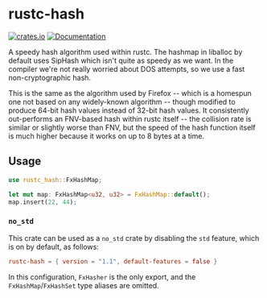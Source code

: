 # rustc-hash

[![crates.io](https://img.shields.io/crates/v/rustc-hash.svg)](https://crates.io/crates/rustc-hash)
[![Documentation](https://docs.rs/rustc-hash/badge.svg)](https://docs.rs/rustc-hash)

A speedy hash algorithm used within rustc. The hashmap in liballoc by
default uses SipHash which isn't quite as speedy as we want. In the
compiler we're not really worried about DOS attempts, so we use a fast
non-cryptographic hash.

This is the same as the algorithm used by Firefox -- which is a
homespun one not based on any widely-known algorithm -- though
modified to produce 64-bit hash values instead of 32-bit hash
values. It consistently out-performs an FNV-based hash within rustc
itself -- the collision rate is similar or slightly worse than FNV,
but the speed of the hash function itself is much higher because it
works on up to 8 bytes at a time.

## Usage

```rust
use rustc_hash::FxHashMap;

let mut map: FxHashMap<u32, u32> = FxHashMap::default();
map.insert(22, 44);
```

### `no_std`

This crate can be used as a `no_std` crate by disabling the `std`
feature, which is on by default, as follows:

```toml
rustc-hash = { version = "1.1", default-features = false }
```

In this configuration, `FxHasher` is the only export, and the
`FxHashMap`/`FxHashSet` type aliases are omitted.
